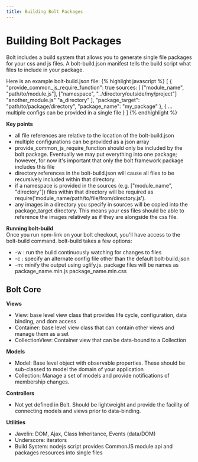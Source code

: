 ```yaml
---
title: Building Bolt Packages
---
```


<h1>Building Bolt Packages</h1>
Bolt includes a build system that allows you to generate single file packages for your css and js files. A bolt-build.json manifest tells the build script what files to include in your package.

Here is an example bolt-build.json file:
{% highlight javascript %}
[
  {
    "provide_common_js_require_function": true
    sources: [
      ["module_name", "path/to/module.js"],
      ["namespace", "../directory/outside/my/project"]
      "another_module.js"
      "a_directory"
    ],
    "package_target": "path/to/package/directory",
    "package_name": "my_package"
  },
  {
    ...
    multiple configs can be provided in a single file
  }
]
{% endhighlight %}

<b>Key points</b>
<ul>
  <li>all file references are relative to the location of the bolt-build.json</li>
  <li>multiple configurations can be provided as a json array</li>
  <li>provide_common_js_require_function should only be included by the bolt package. Eventually we may put everything into one package; however, for now it's important that only the bolt framework package includes this file</li>
  <li>directory references in the bolt-build.json will cause all files to be recursively included within that directory.</li>
  <li>if a namespace is provided in the sources (e.g. ["module_name", "directory"]) files within that directory will be required as require('module_name/path/to/file/from/directory.js').</li>
  <li>any images in a directory you specify in sources will be copied into the package_target directory. This means your css files should be able to reference the images relatively as if they are alongside the css file.</li>
</ul>

<b>Running bolt-build</b><br/>
Once you run npm-link on your bolt checkout, you'll have access to the bolt-build command. bolt-build takes a few options:
<ul>
  <li> -w : run the build continuously watching for changes to files</li>
  <li> -c : specify an alternate config file other than the default bolt-build.json</li>
  <li> -m: minify the output using uglify.js. package files will be names as package_name.min.js package_name.min.css</li>
</ul>

<h2>Bolt Core</h2>

<b>Views</b>

<ul>
  <li>View: base level view class that provides life cycle, configuration, data binding, and dom access</li>
  <li>Container: base level view class that can contain other views and manage them as a set </li>
  <li>CollectionView: Container view that can be data-bound to a Collection</li>
</ul>

<b>Models</b>
<ul>
  <li>Model: Base level object with observable properties. These should be sub-classed to model the domain of your application</li>
  <li>Collection: Manage a set of models and provide notifications of membership changes.</li>
</ul>

<b>Controllers</b>
<ul>
  <li>Not yet defined in Bolt. Should be lightweight and provide the facility of connecting models and views prior to data-binding.</li>
</ul>

<b>Utilities</b>
<ul>
  <li>Javelin: DOM, Ajax, Class Inheritance, Events (data/DOM) </li>
  <li>Underscore: iterators</li>
  <li>Build System: nodejs script provides CommonJS module api and packages resources into single files</li>
</ul>

